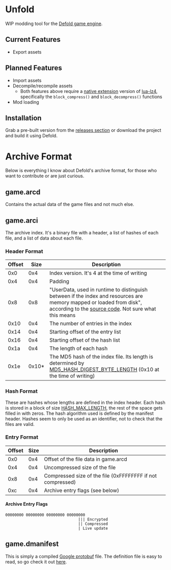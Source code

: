# Unfold
WIP modding tool for the [Defold game engine](https://defold.com/).

## Current Features
- Export assets

## Planned Features
- Import assets
- Decompile/recompile assets
  - Both features above require a [native extension](https://defold.com/manuals/extensions/) version of [lua-lz4](https://github.com/witchu/lua-lz4), specifically the `block_compress()` and `block_decompress()` functions
- Mod loading

## Installation
Grab a pre-built version from the [releases section](https://github.com/JustAPotota/Unfold/releases) or download the project and build it using Defold.

# Archive Format
Below is everything I know about Defold's archive format, for those who want to contribute or are just curious.

## game.arcd
Contains the actual data of the game files and not much else.


## game.arci
The archive index. It's a binary file with a header, a list of hashes of each file, and a list of data about each file.

### Header Format
| Offset | Size | Description |
|--------|------|-------------|
| 0x0    | 0x4  | Index version. It's 4 at the time of writing |
| 0x4    | 0x4  | Padding                                        |
| 0x8    | 0x8  | "UserData, used in runtime to distinguish between if the index and resources are memory mapped or loaded from disk", according to the [source code](https://github.com/defold/defold/blob/c8987e4f119497aaee90afd8c99f464881a8e140/com.dynamo.cr/com.dynamo.cr.bob/src/com/dynamo/bob/archive/ArchiveBuilder.java#L172). Not sure what this means |
| 0x10   | 0x4  | The number of entries in the index             |
| 0x14   | 0x4  | Starting offset of the entry list              |
| 0x16   | 0x4  | Starting offset of the hash list               |
| 0x1a   | 0x4  | The length of each hash                        |
| 0x1e   | 0x10*  | The MD5 hash of the index file. Its length is determined by [MD5_HASH_DIGEST_BYTE_LENGTH](https://github.com/defold/defold/blob/9991d949988c4da04f08b1aed386425035cdae3c/com.dynamo.cr/com.dynamo.cr.bob/src/com/dynamo/bob/archive/ArchiveBuilder.java#L46) (0x10 at the time of writing) |

### Hash Format
These are hashes whose lengths are defined in the index header. Each hash is stored in a block of size [HASH_MAX_LENGTH](https://github.com/defold/defold/blob/9991d949988c4da04f08b1aed386425035cdae3c/com.dynamo.cr/com.dynamo.cr.bob/src/com/dynamo/bob/archive/ArchiveBuilder.java#L44), the rest of the space gets filled in with zeros. The hash algorithm used is defined by the manifest header. Hashes seem to only be used as an identifier, not to check that the files are valid.

### Entry Format
| Offset | Size | Description |
|--------|------|-------------|
| 0x0    | 0x4  | Offset of the file data in game.arcd |
| 0x4    | 0x4  | Uncompressed size of the file |
| 0x8    | 0x4  | Compressed size of the file (0xFFFFFFFF if not compressed) |
| 0xc    | 0x4  | Archive entry flags (see below) |

#### Archive Entry Flags
```
00000000 00000000 00000000 00000000
                                ||| Encrypted
                                || Compressed
                                | Live update
```

## game.dmanifest
This is simply a compiled [Google protobuf](https://developers.google.com/protocol-buffers/) file. The definition file is easy to read, so go check it out [here](https://github.com/defold/defold/blob/9991d949988c4da04f08b1aed386425035cdae3c/engine/resource/proto/liveupdate_ddf.proto).
